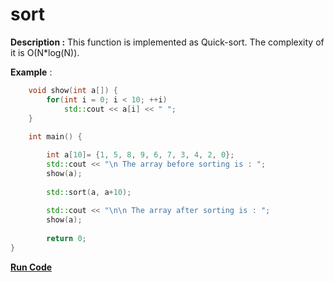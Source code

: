 # sort

**Description :**  This function is implemented as Quick-sort. The complexity of it is O(N*log(N)).

**Example** :

```cpp   
    void show(int a[]) { 
        for(int i = 0; i < 10; ++i) 
            std::cout << a[i] << " "; 
    } 
  
    int main() {

        int a[10]= {1, 5, 8, 9, 6, 7, 3, 4, 2, 0}; 
        std::cout << "\n The array before sorting is : "; 
        show(a); 
  
        std::sort(a, a+10); 
  
        std::cout << "\n\n The array after sorting is : "; 
        show(a); 
  
        return 0; 
} 
```
**[Run Code](https://rextester.com/JJZQO18587)**
